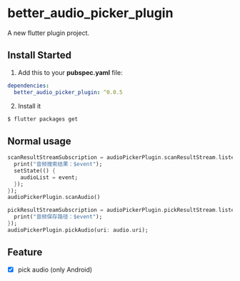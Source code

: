 # better_audio_picker_plugin

A new flutter plugin project.

## Install Started

1. Add this to your **pubspec.yaml** file:

```yaml
dependencies:
  better_audio_picker_plugin: ^0.0.5
```

2. Install it

```bash
$ flutter packages get
```

## Normal usage

```dart
scanResultStreamSubscription = audioPickerPlugin.scanResultStream.listen((event) {
  print("音频搜索结果：$event");
  setState(() {
    audioList = event;
  });
});
audioPickerPlugin.scanAudio()
```

```dart
pickResultStreamSubscription = audioPickerPlugin.pickResultStream.listen((event) {
  print("音频保存路径：$event");
});
audioPickerPlugin.pickAudio(uri: audio.uri);
```

## Feature
- [x] pick audio (only Android)
